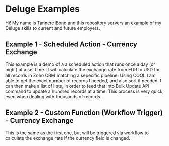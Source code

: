 # Deluge Examples
Hi! My name is Tannere Bond and this repository servers an example of my Deluge skills to current and future employers.

## Example 1 - Scheduled Action - Currency Exchange
This example is a demo of a a scheduled action that runs once a day (or night) at a set time. It will calculate the exchange rate from EUR to USD for all records in Zoho CRM matching a sepecific pipeline. Using COQL I am able to get the exact number of records I needed, and also sort if needed. I can then make a list of lists, in order to feed that into Bulk Update API command to update a hundred records at a time. This process is very quick, even when dealing with thousands of records.

## Example 2 - Custom Function (Workflow Trigger) - Currency Exchange
This is the same as the first one, but will be triggered via workflow to calculate the exchange rate if the currency field is changed.
